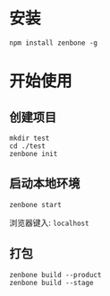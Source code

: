 # 安装

	npm install zenbone -g

# 开始使用

## 创建项目

	mkdir test 
	cd ./test
	zenbone init

## 启动本地环境

	zenbone start

浏览器键入: `localhost`

## 打包

	zenbone build --product
	zenbone build --stage